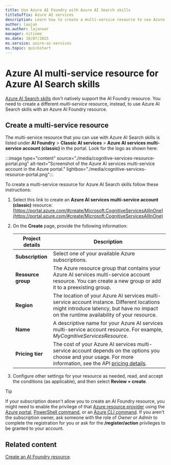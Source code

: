 ```yaml
---
title: Use Azure AI Foundry with Azure AI Search skills
titleSuffix: Azure AI services
description: Learn how to create a multi-service resource to use Azure AI Search skills with an Azure AI Foundry resource.
author: laujan
ms.author: lajanuar
manager: nitinme
ms.date: 10/07/2025
ms.service: azure-ai-services
ms.topic: quickstart
---
```


# Azure AI multi-service resource for Azure AI Search skills

[Azure AI Search skills](../search/tutorial-skillset.md) don't natively support the AI Foundry resource. You need to create a different _multi-service_ resource, instead, to use Azure AI Search skills with an Azure AI Foundry resource.

## Create a multi-service resource

The multi-service resource that you can use with Azure AI Search skills is listed under **AI Foundry** > **Classic AI services** > **Azure AI services multi-service account (classic)** in the portal. Look for the logo as shown here:

:::image type="content" source="./media/cognitive-services-resource-portal.png" alt-text="Screenshot of the Azure AI services multi-service account in the Azure portal." lightbox="./media/cognitive-services-resource-portal.png":::

To create a multi-service resource for Azure AI Search skills follow these instructions:
1. Select this link to create an **Azure AI services multi-service account (classic)** resource: [https://portal.azure.com/#create/Microsoft.CognitiveServicesAllInOne](https://portal.azure.com/#create/Microsoft.CognitiveServicesAllInOne)

1. On the **Create** page, provide the following information:

    |Project details| Description   |
    |--|--|
    | **Subscription** | Select one of your available Azure subscriptions. |
    | **Resource group** | The Azure resource group that contains your Azure AI services multi-service account resource. You can create a new group or add it to a preexisting group. |
    | **Region** | The location of your Azure AI services multi-service account instance. Different locations might introduce latency, but have no impact on the runtime availability of your resource. |
    | **Name** | A descriptive name for your Azure AI services multi-service account resource. For example, *MyCognitiveServicesResource*. |
    | **Pricing tier** | The cost of your Azure AI services multi-service account depends on the options you choose and your usage. For more information, see the API [pricing details](https://azure.microsoft.com/pricing/details/cognitive-services/). |

1. Configure other settings for your resource as needed, read, and accept the conditions (as applicable), and then select **Review + create**.

> [!TIP]
> If your subscription doesn't allow you to create an AI Foundry resource, you might need to enable the privilege of that [Azure resource provider](/azure/azure-resource-manager/management/resource-providers-and-types#register-resource-provider) using the [Azure portal](/azure/azure-resource-manager/management/resource-providers-and-types#azure-portal), [PowerShell command](/azure/azure-resource-manager/management/resource-providers-and-types#azure-powershell), or an [Azure CLI command](/azure/azure-resource-manager/management/resource-providers-and-types#azure-cli). If you aren't the subscription owner, ask someone with the role of *Owner* or *Admin* to complete the registration for you or ask for the **/register/action** privileges to be granted to your account.

## Related content

[Create an AI Foundry resource](multi-service-resource.md).
